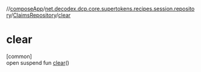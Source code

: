 //[composeApp](../../../index.md)/[net.decodex.dcp.core.supertokens.recipes.session.repository](../index.md)/[ClaimsRepository](index.md)/[clear](clear.md)

# clear

[common]\
open suspend fun [clear](clear.md)()
